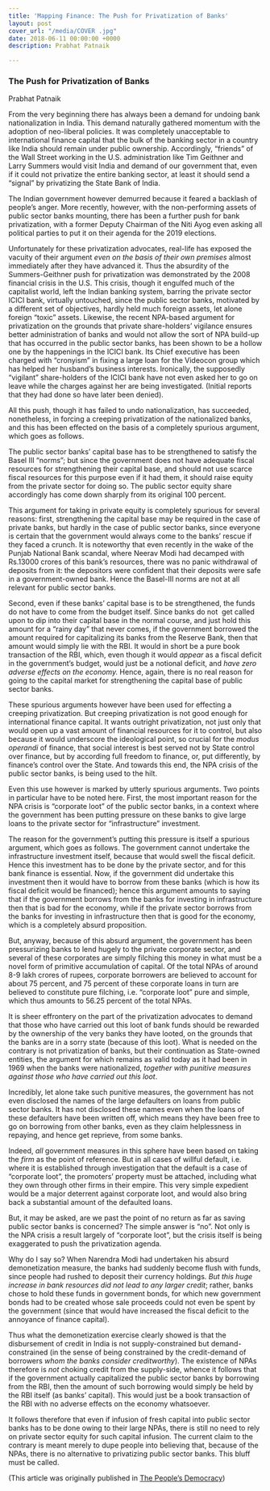 ```yaml
---
title: 'Mapping Finance: The Push for Privatization of Banks'
layout: post
cover_url: "/media/COVER .jpg"
date: 2018-06-11 00:00:00 +0000
description: Prabhat Patnaik

---
```

### **The Push for Privatization of Banks**

Prabhat Patnaik

From  the very beginning there has always been a demand for undoing bank  nationalization in India. This demand naturally gathered momentum with  the adoption of neo-liberal policies. It was completely unacceptable to  international finance capital that the bulk of the banking sector in a  country like India should remain under public ownership. Accordingly,  “friends” of the Wall Street working in the U.S. administration like Tim  Geithner and Larry Summers would visit India and demand of our  government that, even if it could not privatize the entire banking  sector, at least it should send a “signal” by privatizing the State Bank  of India.

The  Indian government however demurred because it feared a backlash of  people’s anger. More recently, however, with the non-performing assets  of public sector banks mounting, there has been a further push for bank  privatization, with a former Deputy Chairman of the Niti Ayog even  asking all political parties to put it on their agenda for the 2019  elections.

Unfortunately for these privatization advocates, real-life has exposed the vacuity of their argument _even on the basis of their own premises_ almost  immediately after they have advanced it. Thus the absurdity of the  Summers-Geithner push for privatization was demonstrated by the 2008  financial crisis in the U.S. This crisis, though it engulfed much of the  capitalist world, left the Indian banking system, barring the private  sector ICICI bank, virtually untouched, since the public sector banks,  motivated by a different set of objectives, hardly held much foreign  assets, let alone foreign “toxic” assets. Likewise, the recent NPA-based  argument for privatization on the grounds that private share-holders’  vigilance ensures better administration of banks and would not allow the  sort of NPA build-up that has occurred in the public sector banks, has  been shown to be a hollow one by the happenings in the ICICI bank. Its  Chief executive has been charged with “cronyism” in fixing a large loan  for the Videocon group which has helped her husband’s business  interests. Ironically, the supposedly “vigilant” share-holders of the  ICICI bank have not even asked her to go on leave while the charges  against her are being investigated. (Initial reports that they had done  so have later been denied).

All  this push, though it has failed to undo nationalization, has succeeded,  nonetheless, in forcing a creeping privatization of the nationalized  banks, and this has been effected on the basis of a completely spurious  argument, which goes as follows.

The  public sector banks’ capital base has to be strengthened to satisfy the  Basel III “norms”; but since the government does not have adequate  fiscal resources for strengthening their capital base, and should not  use scarce fiscal resources for this purpose even if it had them, it  should raise equity from the private sector for doing so. The public  sector equity share accordingly has come down sharply from its original  100 percent.

This  argument for taking in private equity is completely spurious for  several reasons: first, strengthening the capital base may be required  in the case of private banks, but hardly in the case of public sector  banks, since everyone is certain that the government would always come  to the banks’ rescue if they faced a crunch. It is noteworthy that even  recently in the wake of the Punjab National Bank scandal, where Neerav  Modi had decamped with Rs.13000 crores of this bank’s resources, there  was no panic withdrawal of deposits from it: the depositors were  confident that their deposits were safe in a government-owned bank.  Hence the Basel-III norms are not at all relevant for public sector  banks.

Second,  even if these banks’ capital base is to be strengthened, the funds do  not have to come from the budget itself. Since banks do not  get called  upon to dip into their capital base in the normal course, and just hold  this amount for a “rainy day” that never comes, if the government  borrowed the amount required for capitalizing its banks from the Reserve  Bank, then that amount would simply lie with the RBI. It would in short  be a pure book transaction of the RBI, which, even though it would _appear_ as a fiscal deficit in the government’s budget, would just be a notional deficit, and _have zero adverse effects on the economy._ Hence,  again, there is no real reason for going to the capital market for  strengthening the capital base of public sector banks.

These  spurious arguments however have been used for effecting a creeping  privatization. But creeping privatization is not good enough for  international finance capital. It wants outright privatization, not just  only that would open up a vast amount of financial resources for it to  control, but also because it would underscore the ideological point, so  crucial for the _modus operandi_ of  finance, that social interest is best served not by State control over  finance, but by according full freedom to finance, or, put differently,  by finance’s control over the State. And towards this end, the NPA  crisis of the public sector banks, is being used to the hilt.

Even  this use however is marked by utterly spurious arguments. Two points in  particular have to be noted here. First, the most important reason for  the NPA crisis is “corporate loot” of the public sector banks, in a  context where the government has been putting pressure on these banks to  give large loans to the private sector for “infrastructure” investment.

The  reason for the government’s putting this pressure is itself a spurious  argument, which goes as follows. The government cannot undertake the  infrastructure investment itself, because that would swell the fiscal  deficit. Hence this investment has to be done by the private sector, and  for this bank finance is essential. Now, if the government did  undertake this investment then it would have to borrow from these banks  (which is how its fiscal deficit would be financed); hence this argument  amounts to saying that if the government borrows from the banks for  investing in infrastructure then that is bad for the economy, while if  the private sector borrows from the banks for investing in  infrastructure then that is good for the economy, which is a completely  absurd proposition.

But,  anyway, because of this absurd argument, the government has been  pressurizing banks to lend hugely to the private corporate sector, and  several of these corporates are simply filching this money in what must  be a novel form of primitive accumulation of capital. Of the total NPAs  of around 8-9 lakh crores of rupees, corporate borrowers are believed to  account for about 75 percent, and 75 percent of these corporate loans  in turn are believed to constitute pure filching, i.e. “corporate loot”  pure and simple, which thus amounts to 56.25 percent of the total NPAs.

It  is sheer effrontery on the part of the privatization advocates to  demand that those who have carried out this loot of bank funds should be  rewarded by the ownership of the very banks they have looted, on the  grounds that the banks are in a sorry state (because of this loot). What  is needed on the contrary is not privatization of banks, but their  continuation as State-owned entities, the argument for which remains as  valid today as it had been in 1969 when the banks were nationalized, _together with punitive measures against those who have carried out this loot_.

Incredibly,  let alone take such punitive measures, the government has not even  disclosed the names of the large defaulters on loans from public sector  banks. It has not disclosed these names even when the loans of these  defaulters have been written off, which means they have been free to go  on borrowing from other banks, even as they claim helplessness in  repaying, and hence get reprieve, from some banks.

Indeed, _all_ government measures in this sphere have been based on taking the _firm_ as  the point of reference. But in all cases of willful default, i.e. where  it is established through investigation that the default is a case of  “corporate loot”, the promoters’ property must be attached, including  what they own through other firms in their empire. This very simple  expedient would be a major deterrent against corporate loot, and would  also bring back a substantial amount of the defaulted loans.

But,  it may be asked, are we past the point of no return as far as saving  public sector banks is concerned? The simple answer is “no”. Not only is  the NPA crisis a result largely of “corporate loot”, but the crisis  itself is being exaggerated to push the privatization agenda.

Why  do I say so? When Narendra Modi had undertaken his absurd  demonetization measure, the banks had suddenly become flush with funds,  since people had rushed to deposit their currency holdings. _But this huge increase in bank resources did not lead to any larger credit_;  rather, banks chose to hold these funds in government bonds, for which  new government bonds had to be created whose sale proceeds could not  even be spent by the government (since that would have increased the  fiscal deficit to the annoyance of finance capital).

Thus  what the demonetization exercise clearly showed is that the  disbursement of credit in India is not supply-constrained but  demand-constrained (in the sense of being constrained by the  credit-demand of borrowers _whom the banks consider creditworthy_). The existence of NPAs therefore is _not_ choking  credit from the supply-side, whence it follows that if the government  actually capitalized the public sector banks by borrowing from the RBI,  then the amount of such borrowing would simply be held by the RBI itself  (as banks’ capital). This would just be a book transaction of the RBI  with no adverse effects on the economy whatsoever.

It  follows therefore that even if infusion of fresh capital into public  sector banks has to be done owing to their large NPAs, there is still no  need to rely on private sector equity for such capital infusion. The  current claim to the contrary is meant merely to dupe people into  believing that, because of the NPAs, there is no alternative to  privatizing public sector banks. This bluff must be called.

(This article was originally published in [The People’s Democracy](https://peoplesdemocracy.in/2018/0610_pd/push-privatising-banks))